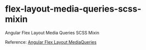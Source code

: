 # flex-layout-media-queries-scss-mixin
Angular Flex Layout Media Queries SCSS Mixin

Reference: [Angular Flex Layout MediaQueries](https://github.com/angular/flex-layout/wiki/Responsive-API#mediaqueries-and-aliases)